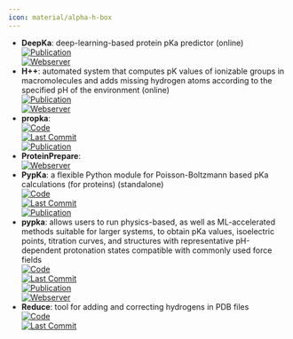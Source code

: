 ```yaml
---
icon: material/alpha-h-box
---
```


- **DeepKa**: deep-learning-based protein pKa predictor (online)  
	[![Publication](https://img.shields.io/badge/Publication-Citations:0-blue?style=for-the-badge&logo=bookstack)](https://doi.org/10.1021/acs.jcim.3c02013)  
	[![Webserver](https://img.shields.io/badge/Webserver-online-brightgreen?style=for-the-badge&logo=cachet&logoColor=65FF8F)](http://www.computbiophys.com/DeepKa/main)  
- **H++**: automated system that computes pK values of ionizable groups in macromolecules and adds missing hydrogen atoms according to the specified pH of the environment (online)  
	[![Publication](https://img.shields.io/badge/Publication-Citations:1298-blue?style=for-the-badge&logo=bookstack)](https://doi.org/10.1093%2Fnar%2Fgki464)  
	[![Webserver](https://img.shields.io/badge/Webserver-online-brightgreen?style=for-the-badge&logo=cachet&logoColor=65FF8F)](http://biophysics.cs.vt.edu/)  
- **propka**:   
	[![Code](https://img.shields.io/github/stars/jensengroup/propka?style=for-the-badge&logo=github)](https://github.com/jensengroup/propka)  
	[![Last Commit](https://img.shields.io/github/last-commit/jensengroup/propka?style=for-the-badge&logo=github)](https://github.com/jensengroup/propka)  
	[![Publication](https://img.shields.io/badge/Publication-Citations:1492-blue?style=for-the-badge&logo=bookstack)](https://doi.org/10.1021/ct200133y)  
- **ProteinPrepare**:   
	[![Webserver](https://img.shields.io/badge/Webserver-online-brightgreen?style=for-the-badge&logo=cachet&logoColor=65FF8F)](http://www.playmolecule.org/)  
- **PypKa**: a flexible Python module for Poisson-Boltzmann based pKa calculations (for proteins) (standalone)  
	[![Code](https://img.shields.io/github/stars/mms-fcul/PypKa?style=for-the-badge&logo=github)](https://github.com/mms-fcul/PypKa)  
	[![Last Commit](https://img.shields.io/github/last-commit/mms-fcul/PypKa?style=for-the-badge&logo=github)](https://github.com/mms-fcul/PypKa)  
	[![Publication](https://img.shields.io/badge/Publication-Citations:41-blue?style=for-the-badge&logo=bookstack)](https://doi.org/10.1021/acs.jcim.0c00718)  
- **pypka**: allows users to run physics-based, as well as ML-accelerated methods suitable for larger systems, to obtain pKa values, isoelectric points, titration curves, and structures with representative pH-dependent protonation states compatible with commonly used force fields  
	[![Code](https://img.shields.io/github/stars/mms-fcul/PypKa?style=for-the-badge&logo=github)](https://github.com/mms-fcul/PypKa)  
	[![Last Commit](https://img.shields.io/github/last-commit/mms-fcul/PypKa?style=for-the-badge&logo=github)](https://github.com/mms-fcul/PypKa)  
	[![Publication](https://img.shields.io/badge/Publication-Citations:41-blue?style=for-the-badge&logo=bookstack)](https://doi.org/10.1021/acs.jcim.0c00718)  
	[![Webserver](https://img.shields.io/badge/Webserver-online-brightgreen?style=for-the-badge&logo=cachet&logoColor=65FF8F)](https://pypka.org/)  
- **Reduce**: tool for adding and correcting hydrogens in PDB files  
	[![Code](https://img.shields.io/github/stars/rlabduke/reduce?style=for-the-badge&logo=github)](https://github.com/rlabduke/reduce/tree/master)  
	[![Last Commit](https://img.shields.io/github/last-commit/rlabduke/reduce?style=for-the-badge&logo=github)](https://github.com/rlabduke/reduce/tree/master)  
